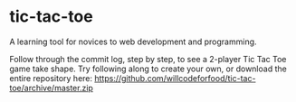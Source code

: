 tic-tac-toe
===========

A learning tool for novices to web development and programming.

Follow through the commit log, step by step, to see a 2-player Tic Tac Toe game take shape. Try following along to create your own, or download the entire repository here: https://github.com/willcodeforfood/tic-tac-toe/archive/master.zip